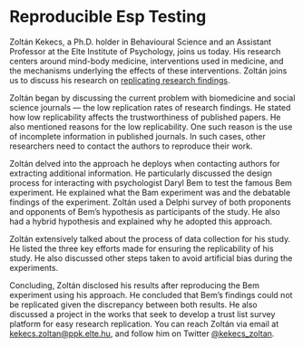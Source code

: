 # Reproducible Esp Testing

Zoltán Kekecs, a Ph.D. holder in Behavioural Science and an Assistant Professor at the Elte Institute of Psychology, joins us today. His research centers around mind-body medicine, interventions used in medicine, and the mechanisms underlying the effects of these interventions. Zoltán joins us to discuss his research on [replicating research findings](https://psyarxiv.com/uwk7y/).

Zoltán began by discussing the current problem with biomedicine and social science journals — the low replication rates of research findings. He stated how low replicability affects the trustworthiness of published papers. He also mentioned reasons for the low replicability. One such reason is the use of incomplete information in published journals. In such cases, other researchers need to contact the authors to reproduce their work.

Zoltán delved into the approach he deploys when contacting authors for extracting additional information. He particularly discussed the design process for interacting with psychologist Daryl Bem to test the famous Bem experiment. He explained what the Bam experiment was and the debatable findings of the experiment. Zoltán used a Delphi survey of both proponents and opponents of Bem’s hypothesis as participants of the study. He also had a hybrid hypothesis and explained why he adopted this approach.

Zoltán extensively talked about the process of data collection for his study. He listed the three key efforts made for ensuring the replicability of his study. He also discussed other steps taken to avoid artificial bias during the experiments. 

Concluding, Zoltán disclosed his results after reproducing the Bem experiment using his approach. He concluded that Bem’s findings could not be replicated given the discrepancy between both results. He also discussed a project in the works that seek to develop a trust list survey platform for easy research replication. You can reach Zoltán via email at kekecs.zoltan@ppk.elte.hu, and follow him on Twitter [@kekecs_zoltan](https://twitter.com/kekecs_zoltan).
